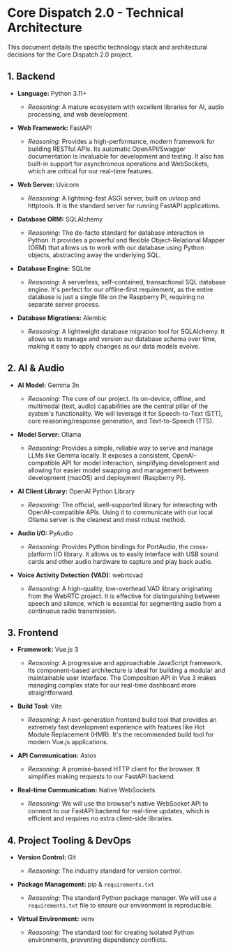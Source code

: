 # Core Dispatch 2.0 - Technical Architecture

This document details the specific technology stack and architectural decisions for the Core Dispatch 2.0 project.

## 1. Backend

-   **Language:** Python 3.11+
    -   *Reasoning:* A mature ecosystem with excellent libraries for AI, audio processing, and web development.

-   **Web Framework:** FastAPI
    -   *Reasoning:* Provides a high-performance, modern framework for building RESTful APIs. Its automatic OpenAPI/Swagger documentation is invaluable for development and testing. It also has built-in support for asynchronous operations and WebSockets, which are critical for our real-time features.

-   **Web Server:** Uvicorn
    -   *Reasoning:* A lightning-fast ASGI server, built on uvloop and httptools. It is the standard server for running FastAPI applications.

-   **Database ORM:** SQLAlchemy
    -   *Reasoning:* The de-facto standard for database interaction in Python. It provides a powerful and flexible Object-Relational Mapper (ORM) that allows us to work with our database using Python objects, abstracting away the underlying SQL.

-   **Database Engine:** SQLite
    -   *Reasoning:* A serverless, self-contained, transactional SQL database engine. It's perfect for our offline-first requirement, as the entire database is just a single file on the Raspberry Pi, requiring no separate server process.

-   **Database Migrations:** Alembic
    -   *Reasoning:* A lightweight database migration tool for SQLAlchemy. It allows us to manage and version our database schema over time, making it easy to apply changes as our data models evolve.

## 2. AI & Audio

-   **AI Model:** Gemma 3n
    -   *Reasoning:* The core of our project. Its on-device, offline, and multimodal (text, audio) capabilities are the central pillar of the system's functionality. We will leverage it for Speech-to-Text (STT), core reasoning/response generation, and Text-to-Speech (TTS).

-   **Model Server:** Ollama
    -   *Reasoning:* Provides a simple, reliable way to serve and manage LLMs like Gemma locally. It exposes a consistent, OpenAI-compatible API for model interaction, simplifying development and allowing for easier model swapping and management between development (macOS) and deployment (Raspberry Pi).

-   **AI Client Library:** OpenAI Python Library
    -   *Reasoning:* The official, well-supported library for interacting with OpenAI-compatible APIs. Using it to communicate with our local Ollama server is the cleanest and most robust method.

-   **Audio I/O:** PyAudio
    -   *Reasoning:* Provides Python bindings for PortAudio, the cross-platform I/O library. It allows us to easily interface with USB sound cards and other audio hardware to capture and play back audio.

-   **Voice Activity Detection (VAD):** webrtcvad
    -   *Reasoning:* A high-quality, low-overhead VAD library originating from the WebRTC project. It is effective for distinguishing between speech and silence, which is essential for segmenting audio from a continuous radio transmission.

## 3. Frontend

-   **Framework:** Vue.js 3
    -   *Reasoning:* A progressive and approachable JavaScript framework. Its component-based architecture is ideal for building a modular and maintainable user interface. The Composition API in Vue 3 makes managing complex state for our real-time dashboard more straightforward.

-   **Build Tool:** Vite
    -   *Reasoning:* A next-generation frontend build tool that provides an extremely fast development experience with features like Hot Module Replacement (HMR). It's the recommended build tool for modern Vue.js applications.

-   **API Communication:** Axios
    -   *Reasoning:* A promise-based HTTP client for the browser. It simplifies making requests to our FastAPI backend.

-   **Real-time Communication:** Native WebSockets
    -   *Reasoning:* We will use the browser's native WebSocket API to connect to our FastAPI backend for real-time updates, which is efficient and requires no extra client-side libraries.

## 4. Project Tooling & DevOps

-   **Version Control:** Git
    -   *Reasoning:* The industry standard for version control.

-   **Package Management:** pip & `requirements.txt`
    -   *Reasoning:* The standard Python package manager. We will use a `requirements.txt` file to ensure our environment is reproducible.

-   **Virtual Environment:** venv
    -   *Reasoning:* The standard tool for creating isolated Python environments, preventing dependency conflicts.
